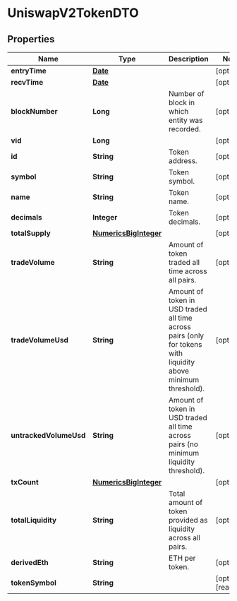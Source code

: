 

# UniswapV2TokenDTO

## Properties

Name | Type | Description | Notes
------------ | ------------- | ------------- | -------------
**entryTime** | [**Date**](Date.md) |  |  [optional]
**recvTime** | [**Date**](Date.md) |  |  [optional]
**blockNumber** | **Long** | Number of block in which entity was recorded. |  [optional]
**vid** | **Long** |  |  [optional]
**id** | **String** | Token address. |  [optional]
**symbol** | **String** | Token symbol. |  [optional]
**name** | **String** | Token name. |  [optional]
**decimals** | **Integer** | Token decimals. |  [optional]
**totalSupply** | [**NumericsBigInteger**](NumericsBigInteger.md) |  |  [optional]
**tradeVolume** | **String** | Amount of token traded all time across all pairs. |  [optional]
**tradeVolumeUsd** | **String** | Amount of token in USD traded all time across pairs (only for tokens with liquidity above minimum threshold). |  [optional]
**untrackedVolumeUsd** | **String** | Amount of token in USD traded all time across pairs (no minimum liquidity threshold). |  [optional]
**txCount** | [**NumericsBigInteger**](NumericsBigInteger.md) |  |  [optional]
**totalLiquidity** | **String** | Total amount of token provided as liquidity across all pairs. |  [optional]
**derivedEth** | **String** | ETH per token. |  [optional]
**tokenSymbol** | **String** |  |  [optional] [readonly]




